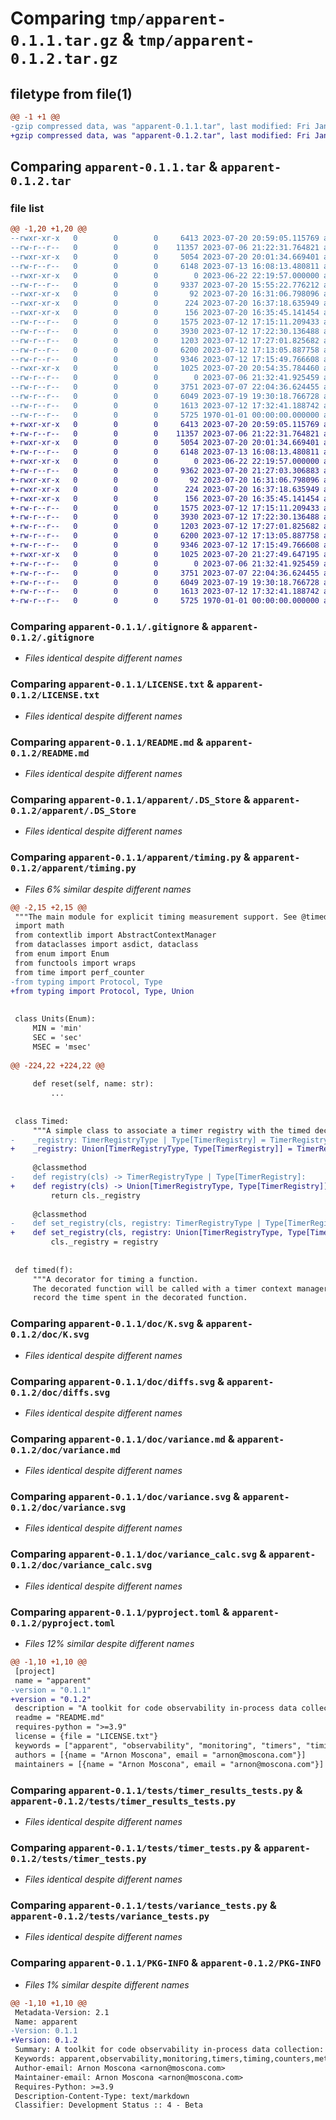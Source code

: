 # Comparing `tmp/apparent-0.1.1.tar.gz` & `tmp/apparent-0.1.2.tar.gz`

## filetype from file(1)

```diff
@@ -1 +1 @@
-gzip compressed data, was "apparent-0.1.1.tar", last modified: Fri Jan  1 00:00:00 2016, max compression
+gzip compressed data, was "apparent-0.1.2.tar", last modified: Fri Jan  1 00:00:00 2016, max compression
```

## Comparing `apparent-0.1.1.tar` & `apparent-0.1.2.tar`

### file list

```diff
@@ -1,20 +1,20 @@
--rwxr-xr-x   0        0        0     6413 2023-07-20 20:59:05.115769 apparent-0.1.1/.gitignore
--rw-r--r--   0        0        0    11357 2023-07-06 21:22:31.764821 apparent-0.1.1/LICENSE.txt
--rwxr-xr-x   0        0        0     5054 2023-07-20 20:01:34.669401 apparent-0.1.1/README.md
--rw-r--r--   0        0        0     6148 2023-07-13 16:08:13.480811 apparent-0.1.1/apparent/.DS_Store
--rwxr-xr-x   0        0        0        0 2023-06-22 22:19:57.000000 apparent-0.1.1/apparent/__init__.py
--rw-r--r--   0        0        0     9337 2023-07-20 15:55:22.776212 apparent-0.1.1/apparent/timing.py
--rwxr-xr-x   0        0        0       92 2023-07-20 16:31:06.798096 apparent-0.1.1/bin/install-dev
--rwxr-xr-x   0        0        0      224 2023-07-20 16:37:18.635949 apparent-0.1.1/bin/test
--rwxr-xr-x   0        0        0      156 2023-07-20 16:35:45.141454 apparent-0.1.1/bin/test-coverage
--rw-r--r--   0        0        0     1575 2023-07-12 17:15:11.209433 apparent-0.1.1/doc/K.svg
--rw-r--r--   0        0        0     3930 2023-07-12 17:22:30.136488 apparent-0.1.1/doc/diffs.svg
--rw-r--r--   0        0        0     1203 2023-07-12 17:27:01.825682 apparent-0.1.1/doc/variance.md
--rw-r--r--   0        0        0     6200 2023-07-12 17:13:05.887758 apparent-0.1.1/doc/variance.svg
--rw-r--r--   0        0        0     9346 2023-07-12 17:15:49.766608 apparent-0.1.1/doc/variance_calc.svg
--rwxr-xr-x   0        0        0     1025 2023-07-20 20:54:35.784460 apparent-0.1.1/pyproject.toml
--rw-r--r--   0        0        0        0 2023-07-06 21:32:41.925459 apparent-0.1.1/tests/__init__.py
--rw-r--r--   0        0        0     3751 2023-07-07 22:04:36.624455 apparent-0.1.1/tests/timer_results_tests.py
--rw-r--r--   0        0        0     6049 2023-07-19 19:30:18.766728 apparent-0.1.1/tests/timer_tests.py
--rw-r--r--   0        0        0     1613 2023-07-12 17:32:41.188742 apparent-0.1.1/tests/variance_tests.py
--rw-r--r--   0        0        0     5725 1970-01-01 00:00:00.000000 apparent-0.1.1/PKG-INFO
+-rwxr-xr-x   0        0        0     6413 2023-07-20 20:59:05.115769 apparent-0.1.2/.gitignore
+-rw-r--r--   0        0        0    11357 2023-07-06 21:22:31.764821 apparent-0.1.2/LICENSE.txt
+-rwxr-xr-x   0        0        0     5054 2023-07-20 20:01:34.669401 apparent-0.1.2/README.md
+-rw-r--r--   0        0        0     6148 2023-07-13 16:08:13.480811 apparent-0.1.2/apparent/.DS_Store
+-rwxr-xr-x   0        0        0        0 2023-06-22 22:19:57.000000 apparent-0.1.2/apparent/__init__.py
+-rw-r--r--   0        0        0     9362 2023-07-20 21:27:03.306883 apparent-0.1.2/apparent/timing.py
+-rwxr-xr-x   0        0        0       92 2023-07-20 16:31:06.798096 apparent-0.1.2/bin/install-dev
+-rwxr-xr-x   0        0        0      224 2023-07-20 16:37:18.635949 apparent-0.1.2/bin/test
+-rwxr-xr-x   0        0        0      156 2023-07-20 16:35:45.141454 apparent-0.1.2/bin/test-coverage
+-rw-r--r--   0        0        0     1575 2023-07-12 17:15:11.209433 apparent-0.1.2/doc/K.svg
+-rw-r--r--   0        0        0     3930 2023-07-12 17:22:30.136488 apparent-0.1.2/doc/diffs.svg
+-rw-r--r--   0        0        0     1203 2023-07-12 17:27:01.825682 apparent-0.1.2/doc/variance.md
+-rw-r--r--   0        0        0     6200 2023-07-12 17:13:05.887758 apparent-0.1.2/doc/variance.svg
+-rw-r--r--   0        0        0     9346 2023-07-12 17:15:49.766608 apparent-0.1.2/doc/variance_calc.svg
+-rwxr-xr-x   0        0        0     1025 2023-07-20 21:27:49.647195 apparent-0.1.2/pyproject.toml
+-rw-r--r--   0        0        0        0 2023-07-06 21:32:41.925459 apparent-0.1.2/tests/__init__.py
+-rw-r--r--   0        0        0     3751 2023-07-07 22:04:36.624455 apparent-0.1.2/tests/timer_results_tests.py
+-rw-r--r--   0        0        0     6049 2023-07-19 19:30:18.766728 apparent-0.1.2/tests/timer_tests.py
+-rw-r--r--   0        0        0     1613 2023-07-12 17:32:41.188742 apparent-0.1.2/tests/variance_tests.py
+-rw-r--r--   0        0        0     5725 1970-01-01 00:00:00.000000 apparent-0.1.2/PKG-INFO
```

### Comparing `apparent-0.1.1/.gitignore` & `apparent-0.1.2/.gitignore`

 * *Files identical despite different names*

### Comparing `apparent-0.1.1/LICENSE.txt` & `apparent-0.1.2/LICENSE.txt`

 * *Files identical despite different names*

### Comparing `apparent-0.1.1/README.md` & `apparent-0.1.2/README.md`

 * *Files identical despite different names*

### Comparing `apparent-0.1.1/apparent/.DS_Store` & `apparent-0.1.2/apparent/.DS_Store`

 * *Files identical despite different names*

### Comparing `apparent-0.1.1/apparent/timing.py` & `apparent-0.1.2/apparent/timing.py`

 * *Files 6% similar despite different names*

```diff
@@ -2,15 +2,15 @@
 """The main module for explicit timing measurement support. See @timed"""
 import math
 from contextlib import AbstractContextManager
 from dataclasses import asdict, dataclass
 from enum import Enum
 from functools import wraps
 from time import perf_counter
-from typing import Protocol, Type
+from typing import Protocol, Type, Union
 
 
 class Units(Enum):
     MIN = 'min'
     SEC = 'sec'
     MSEC = 'msec'
 
@@ -224,22 +224,22 @@
 
     def reset(self, name: str):
         ...
 
 
 class Timed:
     """A simple class to associate a timer registry with the timed decorator. Rarely used."""
-    _registry: TimerRegistryType | Type[TimerRegistry] = TimerRegistry
+    _registry: Union[TimerRegistryType, Type[TimerRegistry]] = TimerRegistry
 
     @classmethod
-    def registry(cls) -> TimerRegistryType | Type[TimerRegistry]:
+    def registry(cls) -> Union[TimerRegistryType, Type[TimerRegistry]]:
         return cls._registry
 
     @classmethod
-    def set_registry(cls, registry: TimerRegistryType | Type[TimerRegistry]):
+    def set_registry(cls, registry: Union[TimerRegistryType, Type[TimerRegistry]]):
         cls._registry = registry
 
 
 def timed(f):
     """A decorator for timing a function.
     The decorated function will be called with a timer context manager to
     record the time spent in the decorated function.
```

### Comparing `apparent-0.1.1/doc/K.svg` & `apparent-0.1.2/doc/K.svg`

 * *Files identical despite different names*

### Comparing `apparent-0.1.1/doc/diffs.svg` & `apparent-0.1.2/doc/diffs.svg`

 * *Files identical despite different names*

### Comparing `apparent-0.1.1/doc/variance.md` & `apparent-0.1.2/doc/variance.md`

 * *Files identical despite different names*

### Comparing `apparent-0.1.1/doc/variance.svg` & `apparent-0.1.2/doc/variance.svg`

 * *Files identical despite different names*

### Comparing `apparent-0.1.1/doc/variance_calc.svg` & `apparent-0.1.2/doc/variance_calc.svg`

 * *Files identical despite different names*

### Comparing `apparent-0.1.1/pyproject.toml` & `apparent-0.1.2/pyproject.toml`

 * *Files 12% similar despite different names*

```diff
@@ -1,10 +1,10 @@
 [project]
 name = "apparent"
-version = "0.1.1"
+version = "0.1.2"
 description = "A toolkit for code observability in-process data collection: timing, counters, and metrics."
 readme = "README.md"
 requires-python = ">=3.9"
 license = {file = "LICENSE.txt"}
 keywords = ["apparent", "observability", "monitoring", "timers", "timing", "counters", "metrics"]
 authors = [{name = "Arnon Moscona", email = "arnon@moscona.com"}]
 maintainers = [{name = "Arnon Moscona", email = "arnon@moscona.com"}]
```

### Comparing `apparent-0.1.1/tests/timer_results_tests.py` & `apparent-0.1.2/tests/timer_results_tests.py`

 * *Files identical despite different names*

### Comparing `apparent-0.1.1/tests/timer_tests.py` & `apparent-0.1.2/tests/timer_tests.py`

 * *Files identical despite different names*

### Comparing `apparent-0.1.1/tests/variance_tests.py` & `apparent-0.1.2/tests/variance_tests.py`

 * *Files identical despite different names*

### Comparing `apparent-0.1.1/PKG-INFO` & `apparent-0.1.2/PKG-INFO`

 * *Files 1% similar despite different names*

```diff
@@ -1,10 +1,10 @@
 Metadata-Version: 2.1
 Name: apparent
-Version: 0.1.1
+Version: 0.1.2
 Summary: A toolkit for code observability in-process data collection: timing, counters, and metrics.
 Keywords: apparent,observability,monitoring,timers,timing,counters,metrics
 Author-email: Arnon Moscona <arnon@moscona.com>
 Maintainer-email: Arnon Moscona <arnon@moscona.com>
 Requires-Python: >=3.9
 Description-Content-Type: text/markdown
 Classifier: Development Status :: 4 - Beta
```

